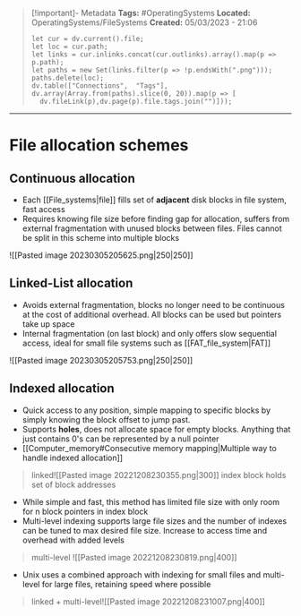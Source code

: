 > [!important]- Metadata
> **Tags:** #OperatingSystems 
> **Located:** OperatingSystems/FileSystems
> **Created:** 05/03/2023 - 21:06
> ```dataviewjs
>let cur = dv.current().file;
>let loc = cur.path;
>let links = cur.inlinks.concat(cur.outlinks).array().map(p => p.path);
>let paths = new Set(links.filter(p => !p.endsWith(".png")));
>paths.delete(loc);
>dv.table(["Connections",  "Tags"], dv.array(Array.from(paths).slice(0, 20)).map(p => [
>   dv.fileLink(p),dv.page(p).file.tags.join("")]));
> ```

___
# File allocation schemes
## Continuous allocation
- Each [[File_systems|file]] fills set of **adjacent** disk blocks in file system, fast access
- Requires knowing file size before finding gap for allocation, suffers from external fragmentation with unused blocks between files. Files cannot be split in this scheme into multiple blocks

![[Pasted image 20230305205625.png|250|250]]
## Linked-List allocation
- Avoids external fragmentation, blocks no longer need to be continuous at the cost of additional overhead. All blocks can be used but pointers take up space
- Internal fragmentation (on last block) and only offers slow sequential access, ideal for small file systems such as [[FAT_file_system|FAT]]

![[Pasted image 20230305205753.png|250|250]]
## Indexed allocation
- Quick access to any position, simple mapping to specific blocks by simply knowing the block offset to jump past.
- Supports **holes**, does not allocate space for empty blocks. Anything that just contains 0's can be represented by a null pointer
- [[Computer_memory#Consecutive memory mapping|Multiple way to handle indexed allocation]]

> linked![[Pasted image 20221208230355.png|300]]
> index block holds set of block addresses

- While simple and fast, this method has limited file size with only room for n block pointers in index block
- Multi-level indexing supports large file sizes and the number of indexes can be tuned to max desired file size. Increase to access time and overhead with added levels

> multi-level ![[Pasted image 20221208230819.png|400]]

- Unix uses a combined approach with indexing for small files and multi-level for large files, retaining speed where possible

> linked + multi-level![[Pasted image 20221208231007.png|400]]